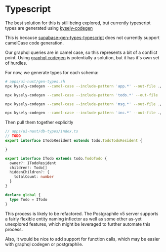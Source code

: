 # Typescript
The best solution for this is still being explored, but currently typescript types are generated using [kysely-codegen](https://github.com/RobinBlomberg/kysely-codegen)

This is because [supabase-gen-types-typescript](https://supabase.com/docs/reference/cli/supabase-gen-types-typescript) does not currently support camelCase code generation.

Our graphql queries are in camel case, so this represents a bit of a conflict point.  Using [graphql codegen](https://the-guild.dev/graphql/codegen) is potentially a solution, but it has it's own set of hurdles.

For now, we generate types for each schema:
``` bash
# apps/ui-nuxt/gen-types.sh
npx kysely-codegen --camel-case --include-pattern 'app.*' --out-file ./db-types/db.app.d.ts

npx kysely-codegen --camel-case --include-pattern 'todo.*' --out-file ./db-types/db.todo.d.ts

npx kysely-codegen --camel-case --include-pattern 'msg.*' --out-file ./db-types/db.msg.d.ts

npx kysely-codegen --camel-case --include-pattern 'inc.*' --out-file ./db-types/db.inc.d.ts
```
Then pull them together explicitly
``` ts
// apps/ui-nuxt/db-types/index.ts
// TODO
export interface ITodoResident extends todo.TodoTodoResident {

}

export interface ITodo extends todo.TodoTodo {
  owner?: ITodoResident
  children?: Todo[]
  hiddenChildren?: {
    totalCount: number
  }
}

declare global {
  type Todo = ITodo
}
```
This process is likely to be refactored.  The Postgraphile v5 server supports a fairly flexible entity naming inflector as well as some other as-yet unexplored features, which might be leveraged to further automate this process.

Also, it would be nice to add support for function calls, which may be easier with graphql codegen or postgraphile.